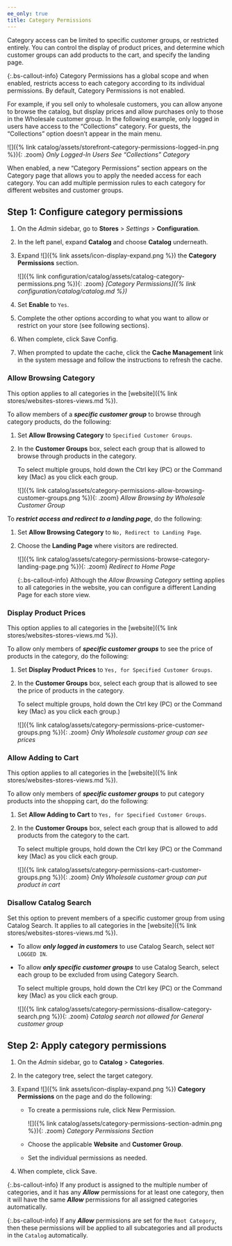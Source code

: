 ```yaml
---
ee_only: true
title: Category Permissions
---
```


Category access can be limited to specific customer groups, or restricted entirely. You can control the display of product prices, and determine which customer groups can add products to the cart, and specify the landing page.

{:.bs-callout-info}
Category Permissions has a global scope and when enabled, restricts access to each category according to its individual permissions. By default, Category Permissions is not enabled.

For example, if you sell only to wholesale customers, you can allow anyone to browse the catalog, but display prices and allow purchases only to those in the Wholesale customer group. In the following example, only logged in users have access to the “Collections” category. For guests, the “Collections” option doesn’t appear in the main menu.

![]({% link catalog/assets/storefront-category-permissions-logged-in.png %}){: .zoom}
*Only Logged-In Users See “Collections” Category*

When enabled, a new “Category Permissions” section appears on the Category page that allows you to apply the needed access for each category. You can add multiple permission rules to each category for different websites and customer groups.

## Step 1: Configure category permissions

1. On the _Admin_ sidebar, go to **Stores** > _Settings_ > **Configuration**.

1. In the left panel, expand **Catalog** and choose **Catalog** underneath.

1. Expand ![]({% link assets/icon-display-expand.png %}) the **Category Permissions** section.

    ![]({% link configuration/catalog/assets/catalog-category-permissions.png %}){: .zoom}
    _[Category Permissions]({% link configuration/catalog/catalog.md %})_

1. Set **Enable** to `Yes`.

1. Complete the other options according to what you want to allow or restrict on your store (see following sections).

1. When complete, click <span class="btn">Save Config</span>.

1. When prompted to update the cache, click the **Cache Management** link in the system message and follow the instructions to refresh the cache.

### Allow Browsing Category

This option applies to all categories in the [website]({% link stores/websites-stores-views.md %}).

To allow members of a **_specific customer group_** to browse through category products, do the following:

1. Set **Allow Browsing Category** to `Specified Customer Groups`.

1. In the **Customer Groups** box, select each group that is allowed to browse through products in the category.

   To select multiple groups, hold down the Ctrl key (PC) or the Command key (Mac) as you click each group.

   ![]({% link catalog/assets/category-permissions-allow-browsing-customer-groups.png %}){: .zoom}
   _Allow Browsing by Wholesale Customer Group_

To **_restrict access and redirect to a landing page_**, do the following:

1. Set **Allow Browsing Category** to `No, Redirect to Landing Page`.

1. Choose the **Landing Page** where visitors are redirected.

   ![]({% link catalog/assets/category-permissions-browse-category-landing-page.png %}){: .zoom}
   _Redirect to Home Page_

   {:.bs-callout-info}
   Although the _Allow Browsing Category_ setting applies to all categories in the website, you can configure a different Landing Page for each store view.

### Display Product Prices

This option applies to all categories in the [website]({% link stores/websites-stores-views.md %}).

To allow only members of **_specific customer groups_** to see the price of products in the category, do the following:

1. Set **Display Product Prices** to `Yes, for Specified Customer Groups`.

1. In the **Customer Groups** box, select each group that is allowed to see the price of products in the category.

   To select multiple groups, hold down the Ctrl key (PC) or the Command key (Mac) as you click each group.)

   ![]({% link catalog/assets/category-permissions-price-customer-groups.png %}){: .zoom}
   _Only Wholesale customer group can see prices_

### Allow Adding to Cart

This option applies to all categories in the [website]({% link stores/websites-stores-views.md %}).

To allow only members of **_specific customer groups_** to put category products into the shopping cart, do the following:

1. Set **Allow Adding to Cart** to `Yes, for Specified Customer Groups`.

1. In the **Customer Groups** box, select each group that is allowed to add products from the category to the cart.

   To select multiple groups, hold down the Ctrl key (PC) or the Command key (Mac) as you click each group.

   ![]({% link catalog/assets/category-permissions-cart-customer-groups.png %}){: .zoom}
   _Only Wholesale customer group can put product in cart_

### Disallow Catalog Search

Set this option to prevent members of a specific customer group from using Catalog Search. It applies to all categories in the [website]({% link stores/websites-stores-views.md %}).

- To allow **_only logged in customers_** to use Catalog Search, select `NOT LOGGED IN`.

- To allow **_only specific customer groups_** to use Catalog Search, select each group to be excluded from using Category Search.

   To select multiple groups, hold down the Ctrl key (PC) or the Command key (Mac) as you click each group.

   ![]({% link catalog/assets/category-permissions-disallow-category-search.png %}){: .zoom}
   _Catalog search not allowed for General customer group_

## Step 2: Apply category permissions

1. On the _Admin_ sidebar, go to **Catalog** > **Categories**.

1. In the category tree, select the target category.

1. Expand ![]({% link assets/icon-display-expand.png %}) **Category Permissions** on the page and do the following:

   - To create a permissions rule, click <span class="btn">New Permission</span>.

      ![]({% link catalog/assets/category-permissions-section-admin.png %}){: .zoom}
      _Category Permissions Section_

   - Choose the applicable **Website** and **Customer Group**.

   - Set the individual permissions as needed.

1. When complete, click <span class="btn">Save</span>.

{:.bs-callout-info}
If any product is assigned to the multiple number of categories, and it has any **_Allow_** permissions for at least one category, then it will have the same **_Allow_** permissions for all assigned categories automatically.

{:.bs-callout-info}
If any **_Allow_** permissions are set for the `Root Category`, then these permissions will be applied to all subcategories and all products in the `Catalog` automatically.